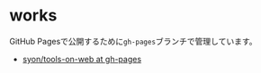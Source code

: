 works
=====

GitHub Pagesで公開するために`gh-pages`ブランチで管理しています。

- [syon/tools-on-web at gh-pages](https://github.com/syon/works/tree/gh-pages)
